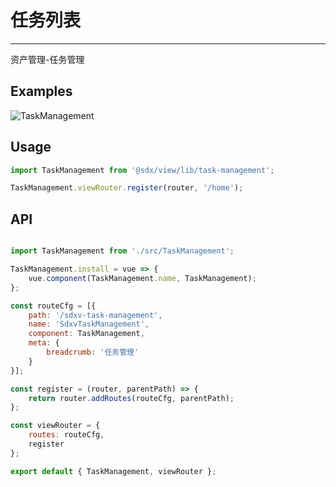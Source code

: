 # 任务列表
---

资产管理-任务管理

## Examples

![TaskManagement](/view/task-management.jpg)


## Usage

```js
import TaskManagement from '@sdx/view/lib/task-management';

TaskManagement.viewRouter.register(router, '/home');
```


## API

```js

import TaskManagement from './src/TaskManagement';

TaskManagement.install = vue => {
    vue.component(TaskManagement.name, TaskManagement);
};

const routeCfg = [{
    path: '/sdxv-task-management',
    name: 'SdxvTaskManagement',
    component: TaskManagement,
    meta: {
        breadcrumb: '任务管理'
    }
}];

const register = (router, parentPath) => {
    return router.addRoutes(routeCfg, parentPath);
};

const viewRouter = {
    routes: routeCfg,
    register
};

export default { TaskManagement, viewRouter };

```